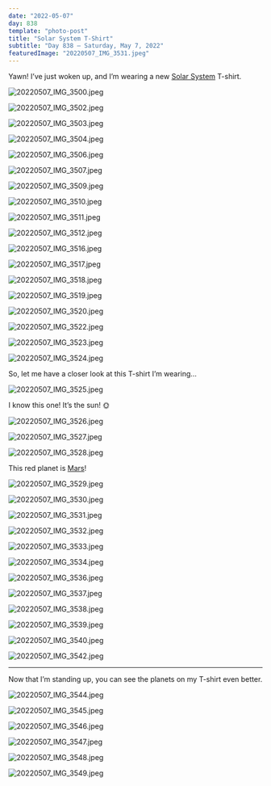 ```yaml
---
date: "2022-05-07"
day: 838
template: "photo-post"
title: "Solar System T-Shirt"
subtitle: "Day 838 – Saturday, May 7, 2022"
featuredImage: "20220507_IMG_3531.jpeg"
---
```


Yawn! I’ve just woken up, and I’m wearing a new <a href="https://en.wikipedia.org/wiki/Solar_System">Solar System</a> T-shirt.

![20220507_IMG_3500.jpeg](20220507_IMG_3500.jpeg)

![20220507_IMG_3502.jpeg](20220507_IMG_3502.jpeg)

![20220507_IMG_3503.jpeg](20220507_IMG_3503.jpeg)

![20220507_IMG_3504.jpeg](20220507_IMG_3504.jpeg)

![20220507_IMG_3506.jpeg](20220507_IMG_3506.jpeg)

![20220507_IMG_3507.jpeg](20220507_IMG_3507.jpeg)

![20220507_IMG_3509.jpeg](20220507_IMG_3509.jpeg)

![20220507_IMG_3510.jpeg](20220507_IMG_3510.jpeg)

![20220507_IMG_3511.jpeg](20220507_IMG_3511.jpeg)

![20220507_IMG_3512.jpeg](20220507_IMG_3512.jpeg)

![20220507_IMG_3516.jpeg](20220507_IMG_3516.jpeg)

![20220507_IMG_3517.jpeg](20220507_IMG_3517.jpeg)

![20220507_IMG_3518.jpeg](20220507_IMG_3518.jpeg)

![20220507_IMG_3519.jpeg](20220507_IMG_3519.jpeg)

![20220507_IMG_3520.jpeg](20220507_IMG_3520.jpeg)

![20220507_IMG_3522.jpeg](20220507_IMG_3522.jpeg)

![20220507_IMG_3523.jpeg](20220507_IMG_3523.jpeg)

![20220507_IMG_3524.jpeg](20220507_IMG_3524.jpeg)

So, let me have a closer look at this T-shirt I’m wearing…

![20220507_IMG_3525.jpeg](20220507_IMG_3525.jpeg)

I know this one! It’s the sun! 🌞

![20220507_IMG_3526.jpeg](20220507_IMG_3526.jpeg)

![20220507_IMG_3527.jpeg](20220507_IMG_3527.jpeg)

![20220507_IMG_3528.jpeg](20220507_IMG_3528.jpeg)

This red planet is <a href="https://en.wikipedia.org/wiki/Mars">Mars</a>!

![20220507_IMG_3529.jpeg](20220507_IMG_3529.jpeg)

![20220507_IMG_3530.jpeg](20220507_IMG_3530.jpeg)

![20220507_IMG_3531.jpeg](20220507_IMG_3531.jpeg)

![20220507_IMG_3532.jpeg](20220507_IMG_3532.jpeg)

![20220507_IMG_3533.jpeg](20220507_IMG_3533.jpeg)

![20220507_IMG_3534.jpeg](20220507_IMG_3534.jpeg)

![20220507_IMG_3536.jpeg](20220507_IMG_3536.jpeg)

![20220507_IMG_3537.jpeg](20220507_IMG_3537.jpeg)

![20220507_IMG_3538.jpeg](20220507_IMG_3538.jpeg)

![20220507_IMG_3539.jpeg](20220507_IMG_3539.jpeg)

![20220507_IMG_3540.jpeg](20220507_IMG_3540.jpeg)

![20220507_IMG_3542.jpeg](20220507_IMG_3542.jpeg)

<hr />

Now that I’m standing up, you can see the planets on my T-shirt even better.

![20220507_IMG_3544.jpeg](20220507_IMG_3544.jpeg)

![20220507_IMG_3545.jpeg](20220507_IMG_3545.jpeg)

![20220507_IMG_3546.jpeg](20220507_IMG_3546.jpeg)

![20220507_IMG_3547.jpeg](20220507_IMG_3547.jpeg)

![20220507_IMG_3548.jpeg](20220507_IMG_3548.jpeg)

![20220507_IMG_3549.jpeg](20220507_IMG_3549.jpeg)
